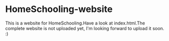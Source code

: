 # HomeSchooling-website
This is a website for HomeSchooling.Have a look at index.html.The complete website is not uploaded yet, I'm looking forward to upload it soon.
:)
